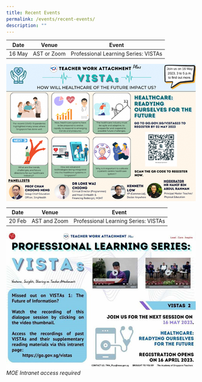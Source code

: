 ```yaml
---
title: Recent Events
permalink: /events/recent-events/
description: ""
---
```

<p id="vistas"></p>

| Date | Venue | Event|
| -------- | -------- | -------- |
| 16 May  | AST or Zoom   | Professional Learning Series: VISTAs|


<img src="/images/Events/vista-16may23.png" style="width:1000px">

<p></p>
<p id="vistas"></p>

| Date | Venue | Event|
| -------- | -------- | -------- |
| 20 Feb  | AST and Zoom   | Professional Learning Series: VISTAs|


<a href="https://intranet.moe.gov.sg/academy/TWA/Pages/VISTAs.aspx"><img src="/images/Events/event_vistas.jpg" style="width:1000px"></a>
*MOE Intranet access required*
<p></p>